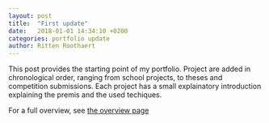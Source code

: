 ```yaml
---
layout: post
title:  "First update"
date:   2018-01-01 14:34:10 +0200
categories: portfolio update
author: Ritten Roothaert
---
```

<!-- excerpt-start -->

This post provides the starting point of my portfolio. Project are added in chronological order, ranging from school projects, to theses and competition submissions. Each project has a small explainatory introduction explaining the premis and the used techiques.

<!-- excerpt-end -->

For a full overview, see [the overview page][overview-page]


[overview-page]: /../
